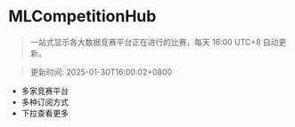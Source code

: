 # MLCompetitionHub

> 一站式显示各大数据竞赛平台正在进行的比赛，每天 16:00 UTC+8 自动更新。
  
> 更新时间: 2025-01-30T16:00:02+0800 

* 多家竞赛平台
* 多种订阅方式
* 下拉查看更多
